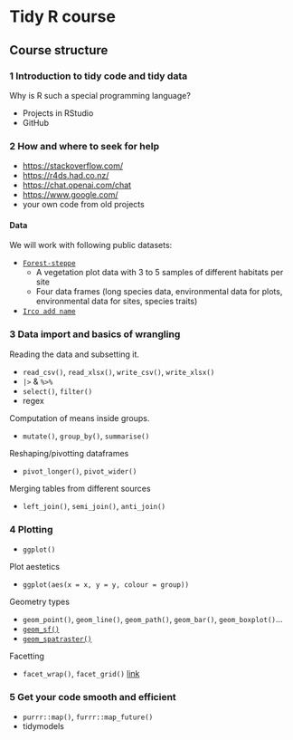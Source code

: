 # Tidy R course

## Course structure

### 1 Introduction to tidy code and tidy data
Why is R such a special programming language?

* Projects in RStudio
* GitHub

### 2 How and where to seek for help

* https://stackoverflow.com/
* https://r4ds.had.co.nz/
* https://chat.openai.com/chat
* https://www.google.com/
* your own code from old projects

#### Data

We will work with following public datasets:
- [`Forest-steppe`](https://zenodo.org/record/4783984#.ZCrK5fZByUk)
  - A vegetation plot data with 3 to 5 samples of different habitats per site
  - Four data frames (long species data, environmental data for plots, environmental data for sites, species traits)
- [`Irco add name`](https://and.path)

### 3 Data import and basics of wrangling

Reading the data and subsetting it.
* `read_csv()`, `read_xlsx()`, `write_csv()`, `write_xlsx()`
* `|>` & `%>%`
* `select()`, `filter()`
* regex

Computation of means inside groups.
* `mutate()`, `group_by()`, `summarise()`

Reshaping/pivotting dataframes
* `pivot_longer()`, `pivot_wider()`

Merging tables from different sources
* `left_join()`, `semi_join()`, `anti_join()`

### 4 Plotting

* `ggplot()`

Plot aestetics
* `ggplot(aes(x = x, y = y, colour = group))`

Geometry types
* `geom_point()`, `geom_line()`, `geom_path()`, `geom_bar()`, `geom_boxplot()`...
* [`geom_sf()`](https://ggplot2.tidyverse.org/reference/ggsf.html)
* [`geom_spatraster()`](https://dieghernan.github.io/tidyterra/reference/geom_spatraster.html)

Facetting
* `facet_wrap()`, `facet_grid()` [link](http://zevross.com/blog/2019/04/02/easy-multi-panel-plots-in-r-using-facet_wrap-and-facet_grid-from-ggplot2/)

### 5 Get your code smooth and efficient

* `purrr::map()`, `furrr::map_future()`
* tidymodels
